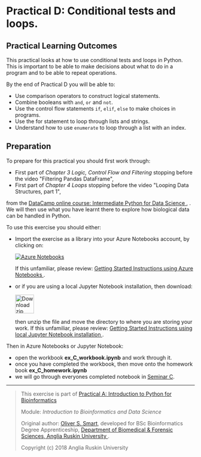 # Practical D: Conditional tests and loops.

## Practical Learning Outcomes

This practical looks at how to use conditional tests and loops in Python. This
is important to be able to make decisions about what to do in a program
and to be able to repeat operations. 

By the end of Practical D you will be able to:
* Use comparison operators to construct logical statements.
* Combine booleans with `and`, `or` and `not`.
* Use the control flow statements `if`, `elif`, `else` to make choices in programs.
* Use the for statement to loop through lists and strings.
* Understand how to use `enumerate` to loop through a list with an index.

## Preparation
To prepare for this practical you should first work through:

* First part of *Chapter 3 Logic, Control Flow and Filtering* 
  stopping before the video "Filtering Pandas DataFrame",
* First part of  *Chapter 4 Loops*
  stopping before the video "Looping Data Structures, part 1",

from the
[DataCamp online course: Intermediate Python for Data Science
](https://www.datacamp.com/courses/intermediate-python-for-data-science),
.
We will then use what you have learnt there to explore how biological 
data can be handled in Python. 

To use this exercise you should either:

* Import the exercise as a library into your Azure Notebooks account,
  by clicking on: 

  [![Azure Notebooks](https://notebooks.azure.com/launch.png)
  ](https://notebooks.azure.com/import/gh/ARU-Bioinformatics/ibdsA-ex-C/)

  If this unfamiliar, please review: 
  [Getting Started Instructions using Azure Notebooks
  ](https://github.com/ARU-Bioinformatics/ibdsA-intro#getting-started-instructions-using-azure-notebooks).

* or if you are using a local Jupyter Notebook installation, then 
  download:

  [<img src="images/download_zip.png" alt="Download zip" width="50px"/>
  ](https://github.com/ARU-Bioinformatics/ibdsA-ex-C/archive/master.zip)

  then unzip the file and move the directory to where you are storing your work.
  If this unfamiliar, please review: 
  [Getting Started Instructions using local Jupyter Notebook installation
  ](https://github.com/ARU-Bioinformatics/ibdsA-intro#getting-started-instructions-using-local-jupyter-notebook-installation).

Then in Azure Notebooks or Jupyter Notebook:
* open the workbook **ex_C_workbook.ipynb** and work through it.
* once you have completed the workbook, then move onto the homework book **ex_C_homework.ipynb**
* we will go through everyones completed notebook in [Seminar C](https://canvas.anglia.ac.uk/courses/1490/discussion_topics/54062?module_item_id=277993).

-------------------------

> This exercise is part of 
> [Practical A: Introduction to Python for Bioinformatics](https://github.com/ARU-Bioinformatics/ibdsA-index/blob/master/README.md)
>
> Module:
>  *Introduction to Bioinformatics and Data Science* 
>
> Original author: [Oliver S. Smart](https://www.linkedin.com/in/osmart/),
> developed for BSc Bioinformatics Degree Apprenticeship,
>  [Department of Biomedical & Forensic Sciences,
>  Anglia Ruskin University
>  ](https://www.anglia.ac.uk/science-and-technology/about/biomedical-and-forensic-science).
>
> Copyright (c) 2018 Anglia Ruskin University
